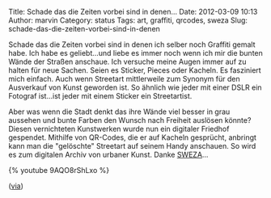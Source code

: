 Title: Schade das die Zeiten vorbei sind in denen...
Date: 2012-03-09 10:13
Author: marvin
Category: status
Tags: art, graffiti, qrcodes, sweza
Slug: schade-das-die-zeiten-vorbei-sind-in-denen

Schade das die Zeiten vorbei sind in denen ich selber noch Graffiti
gemalt habe. Ich habe es geliebt...und liebe es immer noch wenn ich mir
die bunten Wände der Straßen anschaue. Ich versuche meine Augen immer
auf zu halten für neue Sachen. Seien es Sticker, Pieces oder Kacheln. Es
fasziniert mich einfach. Auch wenn Streetart mittlerweile zum Synonym
für den Ausverkauf von Kunst geworden ist. So ähnlich wie jeder mit
einer DSLR ein Fotograf ist...ist jeder mit einem Sticker ein
Streetartist.

Aber was wenn die Stadt denkt das ihre Wände viel besser in grau
aussehen und bunte Farben den Wunsch nach Freiheit auslösen könnte?
Diesen vernichteten Kunstwerken wurde nun ein digitaler Friedhof
gespendet. Mithilfe von QR-Codes, die er auf Kacheln gesprücht, anbringt
kann man die "gelöschte" Streetart auf seinem Handy anschauen. So wird
es zum digitalen Archiv von urbaner Kunst. Danke
[SWEZA](http://sweza.com/)...

{% youtube 9AQO8rShLxo %}

([via](http://www.kraftfuttermischwerk.de/blogg/?p=34587))

